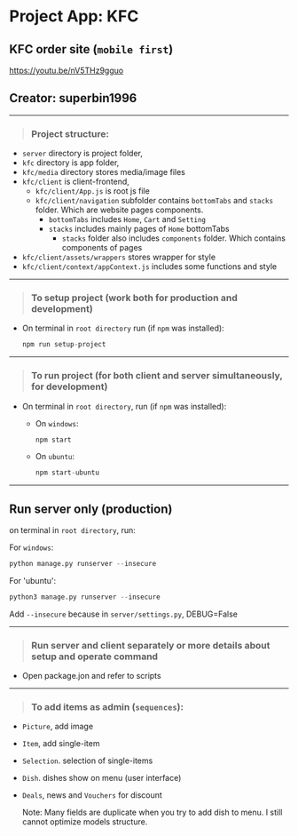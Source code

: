# Project App: KFC

## KFC order site (`mobile first`)  
https://youtu.be/nV5THz9gguo

## Creator: superbin1996

________________

> ### Project structure:  

- `server` directory is project folder,   
- `kfc` directory is app folder,   
- `kfc/media` directory stores media/image files  
- `kfc/client` is client-frontend,   
    - `kfc/client/App.js` is root js file
    - `kfc/client/navigation` subfolder contains `bottomTabs` and `stacks` folder. Which are website pages components.  
        - `bottomTabs` includes `Home`, `Cart` and `Setting`
        - `stacks` includes mainly pages of `Home` bottomTabs
            - `stacks` folder also includes `components` folder. Which contains components of pages
- `kfc/client/assets/wrappers` stores wrapper for style
- `kfc/client/context/appContext.js` includes some functions and style
________________

> ### To setup project (work both for production and development)  
  
- On terminal in `root directory` run (if `npm` was installed):  

    ```js
    npm run setup-project  
    ```

________________
> ### To run project (for both client and server simultaneously, for development)  

- On terminal in `root directory`, run (if `npm` was installed):  

    - On `windows`:
        ```js
        npm start
        ```

    - On `ubuntu`:
        ```js
        npm start-ubuntu
        ```

________________
## Run server only (production)

on terminal in `root directory`, run:  

For `windows`:  
```py
python manage.py runserver --insecure
```

For 'ubuntu':

```py
python3 manage.py runserver --insecure
```
Add `--insecure` because in `server/settings.py`, DEBUG=False


________________
> ### Run server and client separately or more details about setup and operate command

- Open package.jon and refer to scripts  


________________

> ### To add items as admin (`sequences`):  
- `Picture`, add image
- `Item`, add single-item
- `Selection`. selection of single-items
- `Dish`. dishes show on menu (user interface)  
- `Deals`, news and `Vouchers` for discount  

    Note: Many fields are duplicate when you try to add dish to menu. I still cannot optimize models structure.



